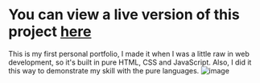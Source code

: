# You can view a live version of this project [here](https://ginoscodingportfolio.netlify.app)
This is my first personal portfolio, I made it when I was a little raw in web development, so it's built in pure HTML, CSS and JavaScript. Also, I did it this way to
demonstrate my skill with the pure languages.
![image](https://user-images.githubusercontent.com/104650963/184709187-23978ac7-8d2d-4526-bdd0-2b79307c0f62.png)
